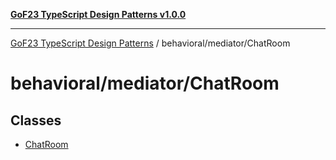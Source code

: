 [**GoF23 TypeScript Design Patterns v1.0.0**](../../../README.md)

***

[GoF23 TypeScript Design Patterns](../../../README.md) / behavioral/mediator/ChatRoom

# behavioral/mediator/ChatRoom

## Classes

- [ChatRoom](classes/ChatRoom.md)
